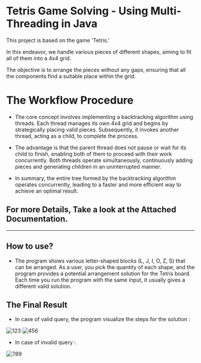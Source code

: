 
# Tetris Game Solving - Using Multi-Threading in Java

This project is based on the game 'Tetris.' 

In this endeavor, we handle various pieces of different shapes, aiming to fit all of them into a 4x4 grid. 

The objective is to arrange the pieces without any gaps, ensuring that all the components find a suitable place within the grid.

# The Workflow Procedure

- The core concept involves implementing a backtracking algorithm using threads. Each thread manages its own 4x4 grid and begins by strategically placing valid pieces. Subsequently, it invokes another thread, acting as a child, to complete the process.

- The advantage is that the parent thread does not pause or wait for its child to finish, enabling both of them to proceed with their work concurrently. Both threads operate simultaneously, continuously adding pieces and generating children in an uninterrupted manner.

- In summary, the entire tree formed by the backtracking algorithm operates concurrently, leading to a faster and more efficient way to achieve an optimal result.


## For more Details, Take a look at the Attached Documentation.
-----
## How to use?

- The program shows various letter-shaped blocks (L, J, I, O, Z, S) that can be arranged. As a user, you pick the quantity of each shape, and the program provides a potential arrangement solution for the Tetris board. Each time you run the program with the same input, it usually gives a different valid solution.

## The Final Result

- In case of valid query, the program visualize the steps for the solution :
  
![123](https://github.com/Ahmad3oda/SolvingTetris-MultiThreading/assets/104653414/7ac21010-9302-4f5c-a6b6-052d9be918c6)
![456](https://github.com/Ahmad3oda/SolvingTetris-MultiThreading/assets/104653414/9c57668a-64d9-4f4f-b5e4-7366d0416dba)

- In case of invalid query :
  
![789](https://github.com/Ahmad3oda/SolvingTetris-MultiThreading/assets/104653414/056a7b8a-3fe7-4514-a2ad-00b49f80964d)
